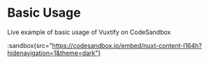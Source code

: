 # Basic Usage

Live example of basic usage of Vuxtify on CodeSandbox

:sandbox{src="https://codesandbox.io/embed/nuxt-content-l164h?hidenavigation=1&theme=dark"}
